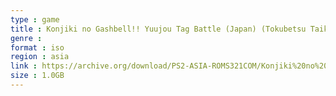 ```yaml
---
type : game
title : Konjiki no Gashbell!! Yuujou Tag Battle (Japan) (Tokubetsu Taikenban)
genre : 
format : iso
region : asia
link : https://archive.org/download/PS2-ASIA-ROMS321COM/Konjiki%20no%20Gashbell%21%21%20Yuujou%20Tag%20Battle%20%28Japan%29%20%28Tokubetsu%20Taikenban%29.7z
size : 1.0GB
---
```

